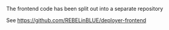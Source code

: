 The frontend code has been split out into a separate repository

See https://github.com/REBELinBLUE/deployer-frontend
